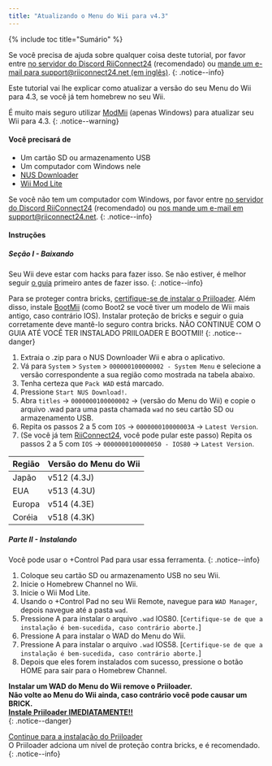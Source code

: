 ```yaml
---
title: "Atualizando o Menu do Wii para v4.3"
---
```


{% include toc title="Sumário" %}

Se você precisa de ajuda sobre qualquer coisa deste tutorial, por favor entre [no servidor do Discord RiiConnect24](https://discord.gg/rc24) (recomendado) ou [mande um e-mail para support@riiconnect24.net (em inglês)](mailto:support@riiconnect24.net).
{: .notice--info}

Este tutorial vai lhe explicar como atualizar a versão do seu Menu do Wii para 4.3, se você já tem homebrew no seu Wii.

É muito mais seguro utilizar [ModMii](https://modmii.github.io) (apenas Windows) para atualizar seu Wii para 4.3.
{: .notice--warning}

#### Você precisará de

* Um cartão SD ou armazenamento USB
* Um computador com Windows nele
* [NUS Downloader](https://github.com/WiiDatabase/nusdownloader/releases/latest)
* [Wii Mod Lite](https://oscwii.org/library/app/WiiModLite)

Se você não tem um computador com Windows, por favor entre [no servidor do Discord RiiConnect24](https://discord.gg/rc24) (recomendado) ou [nos mande um e-mail em support@riiconnect24.net](mailto:support@riiconnect24.net).
{: .notice--info}

#### Instruções

##### Seção I - Baixando

Seu Wii deve estar com hacks para fazer isso. Se não estiver, é melhor seguir [o guia](get-started) primeiro antes de fazer isso.
{: .notice--info}

Para se proteger contra bricks, [certifique-se de instalar o Priiloader](priiloader). Além disso, instale [BootMii](bootmii) (como Boot2 se você tiver um modelo de Wii mais antigo, caso contrário IOS). Instalar proteção de bricks e seguir o guia corretamente deve mantê-lo seguro contra bricks. NÃO CONTINUE COM O GUIA ATÉ VOCÊ TER INSTALADO PRIILOADER E BOOTMII!
{: .notice--danger}

1. Extraia o .zip para o NUS Downloader Wii e abra o aplicativo.
2. Vá para `System` > `System` > `000000100000002 - System Menu` e selecione a versão correspondente a sua região como mostrada na tabela abaixo.
3. Tenha certeza que `Pack WAD` está marcado.
4. Pressione `Start NUS Download!`.
5. Abra `titles` -> `0000000100000002` -> (versão do Menu do Wii) e copie o arquivo .wad para uma pasta chamada `wad` no seu cartão SD ou armazenamento USB.
6. Repita os passos 2 a 5 com `IOS` -> `000000010000003A` -> `Latest Version`.
7. (Se você já tem [RiiConnect24](riiconnect24), você pode pular este passo) Repita os passos 2 a 5 com `IOS` -> `0000000100000050 - IOS80` -> `Latest Version`.

| Região | Versão do Menu do Wii |
| ------ | --------------------- |
| Japão  | v512 (4.3J)           |
| EUA    | v513 (4.3U)           |
| Europa | v514 (4.3E)           |
| Coréia | v518 (4.3K)           |

##### Parte II - Instalando

Você pode usar o +Control Pad para usar essa ferramenta.
{: .notice--info}

1. Coloque seu cartão SD ou armazenamento USB no seu Wii.
2. Inicie o Homebrew Channel no Wii.
3. Inicie o Wii Mod Lite.
4. Usando o +Control Pad no seu Wii Remote, navegue para `WAD Manager`, depois navegue até a pasta `wad`.
5. Pressione A para instalar o arquivo `.wad` IOS80. [`Certifique-se de que a instalação é bem-sucedida, caso contrário aborte.`]
6. Pressione A para instalar o WAD do Menu do Wii.
7. Pressione A para instalar o arquivo `.wad` IOS58. [`Certifique-se de que a instalação é bem-sucedida, caso contrário aborte.`]
8. Depois que eles forem instalados com sucesso, pressione o botão HOME para sair para o Homebrew Channel.

**Instalar um WAD do Menu do Wii remove o Priiloader.** <br> **Não volte ao Menu do Wii ainda, caso contrário você pode causar um BRICK.** <br> **[Instale Priiloader IMEDIATAMENTE!!](priiloader)** <br>
{: .notice--danger}

[Continue para a instalação do Priiloader](priiloader)<br> O Priiloader adciona um nível de proteção contra bricks, e é recomendado.
{: .notice--info}
